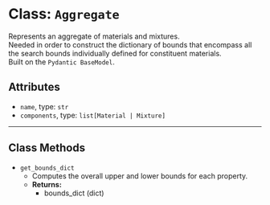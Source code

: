 # Class: `Aggregate`

Represents an aggregate of materials and mixtures. <br>
Needed in order to construct the dictionary of bounds that encompass all the search bounds individually defined for constituent materials. <br>
Built on the `Pydantic BaseModel`.

## Attributes

* `name`, type: `str` <br>
* `components`, type: `list[Material | Mixture]` <br>

---
## Class Methods

* `get_bounds_dict`
    - Computes the overall upper and lower bounds for each property.
    - **Returns:**
        + bounds_dict (dict)
